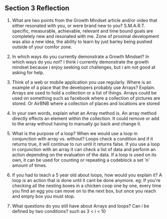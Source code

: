 ## Section 3 Reflection

1. What are two points from the Growth Mindset article and/or video that either resonated with you, or were brand new to you?
S.M.A.R.T. specific, measurable, achievable, relevant and time bound goals are completely new and resonated with me.
Zone of proximal development was also a new idea, the ability to learn by just barley being pushed outside of your comfor zone.

1. In which ways do you currently demonstrate a Growth Mindset? In which ways do you _not_?
I think i currently demonstrate the growth mindset because i enjoy seeking out challenges, but i am not good at asking for help.

1. Think of a web or mobile application you use regularly. Where is an example of a place that the developers probably use Arrays? Explain.
Arrays are used to hold a collection or a list of things. Arrays could be used on something such as facebook where a collection of pictures are stored. Or AirBNB where a collection of places and locations are stored

1. In your own words, explain what an Array method is.
An array method directly effects an element within the collection. It could remove or add to the array without having to manually go back and change it.

1. What is the purpose of a loop? When we would use a loop in conjunction with array vs. without?
Loops check a condition and if it returns true, it will continue to run until it returns false. If you use a loop in conjunction with an array it can check a list of data and perform an action depending on the evaluation of the data. If a loop is used on its own, it can be used for counting or repeating a codeblock a set 'n' amount of times.

1. If you had to teach a 5 year old about loops, how would you explain it?
A loop is an action that is done until it cant be done anymore. eg: If you're checking all the nesting boxes in a chicken coop one by one, every time you find an egg you can move on to the next box, but once you reach and empty box you must stop.

1. What questions do you still have about Arrays and loops?
Can i be defined by two conditions? such as 3 < i < 10
